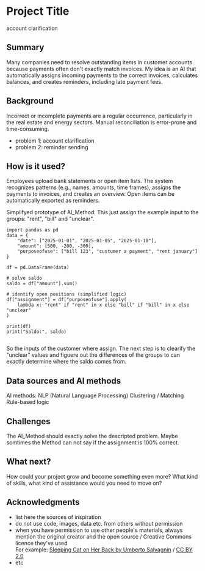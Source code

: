 <!-- This is the markdown template for the final project of the Building AI course, 
created by Reaktor Innovations and University of Helsinki. 
Copy the template, paste it to your GitHub README and edit! -->

# Project Title

account clarification

## Summary

Many companies need to resolve outstanding items in customer accounts because payments often don't exactly match invoices. My idea is an AI that automatically assigns incoming payments to the correct invoices, calculates balances, and creates reminders, including late payment fees.



## Background

Incorrect or incomplete payments are a regular occurrence, particularly in the real estate and energy sectors. Manual reconciliation is error-prone and time-consuming.

* problem 1: account clarification
* problem 2: reminder sending



## How is it used?

Employees upload bank statements or open item lists. The system recognizes patterns (e.g., names, amounts, time frames), assigns the payments to invoices, and creates an overview. Open items can be automatically exported as reminders.



Simplifyed prototype of AI_Method:
This just assign the example input to the groups: "rent", "bill" and "unclear".
```
import pandas as pd
data = {
    "date": ["2025-01-01", "2025-01-05", "2025-01-10"],
    "amount": [500, -200, -300],
    "purposeofuse": ["bill 123", "custumer a payment", "rent january"]
}

df = pd.DataFrame(data)

# solve saldo
saldo = df["amount"].sum()

# identify open positions (simplified logic)
df["assignment"] = df["purposeofuse"].apply(
    lambda x: "rent" if "rent" in x else "bill" if "bill" in x else "unclear"
)

print(df)
print("Saldo:", saldo)


```
So the inputs of the customer where assign. The next step is to clearify the "unclear" values and figuere out the differences of the groups to can exactly determine where the saldo comes from.

## Data sources and AI methods

AI methods:
NLP (Natural Language Processing)
Clustering / Matching
Rule-based logic

## Challenges

The AI_Method should exactly solve the descripted problem. Maybe somtimes the Method can not say if the assignment is 100% correct. 

## What next?

How could your project grow and become something even more? What kind of skills, what kind of assistance would you  need to move on? 


## Acknowledgments

* list here the sources of inspiration 
* do not use code, images, data etc. from others without permission
* when you have permission to use other people's materials, always mention the original creator and the open source / Creative Commons licence they've used
  <br>For example: [Sleeping Cat on Her Back by Umberto Salvagnin](https://commons.wikimedia.org/wiki/File:Sleeping_cat_on_her_back.jpg#filelinks) / [CC BY 2.0](https://creativecommons.org/licenses/by/2.0)
* etc
